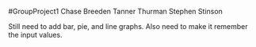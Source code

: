 #GroupProject1
Chase Breeden
Tanner Thurman
Stephen Stinson

Still need to add bar, pie, and line graphs.
Also need to make it remember the input values.
